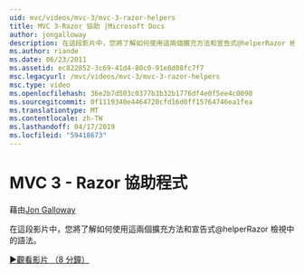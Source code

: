 ```yaml
---
uid: mvc/videos/mvc-3/mvc-3-razor-helpers
title: MVC 3-Razor 協助 |Microsoft Docs
author: jongalloway
description: 在這段影片中，您將了解如何使用這兩個擴充方法和宣告式@helperRazor 檢視中的語法。
ms.author: riande
ms.date: 06/23/2011
ms.assetid: ec822852-3c69-41d4-80c0-91e8d08fc7f7
msc.legacyurl: /mvc/videos/mvc-3/mvc-3-razor-helpers
msc.type: video
ms.openlocfilehash: 36e2b7d503c0377b3b32b1776df4e0f5ee4c0090
ms.sourcegitcommit: 0f1119340e4464720cfd16d0ff15764746ea1fea
ms.translationtype: MT
ms.contentlocale: zh-TW
ms.lasthandoff: 04/17/2019
ms.locfileid: "59418673"
---
```

# <a name="mvc-3---razor-helpers"></a>MVC 3 - Razor 協助程式

藉由[Jon Galloway](https://github.com/jongalloway)

在這段影片中，您將了解如何使用這兩個擴充方法和宣告式@helperRazor 檢視中的語法。

[&#9654;觀看影片 （8 分鐘）](https://channel9.msdn.com/Blogs/ASP-NET-Site-Videos/mvc-3-razor-helpers)
